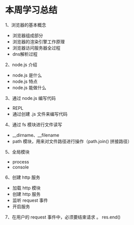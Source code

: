 # 本周学习总结

1、浏览器的基本概念

- 浏览器组成部分
- 浏览器的渲染引擎工作原理
- 浏览器访问服务器全过程
- dns解析过程


2、node.js 介绍

- node.js 是什么
- node.js 特点
- node.js 能做什么


3、通过 node.js 编写代码

- REPL
- 通过创建 .js 文件来编写代码


4、通过 fs 模块进行文件读写

- __dirname、__filename
- path 模块，用来对文件路径进行操作（path.join() 拼接路径）


5、全局模块

- process
- console

6、创建 http 服务

- 加载 http 模块
- 创建 http 服务
- 监听 request 事件
- 开启服务


7、在用户的 request 事件中，必须要结束请求 。 res.end() 
